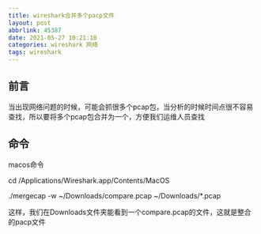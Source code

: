 ```yaml
---
title: wireshark合并多个pacp文件
layout: post
abbrlink: 45387
date: 2021-05-27 10:21:10
categories: wireshark 网络
tags: wireshark 
---
```


## 前言

当出现网络问题的时候，可能会抓很多个pcap包，当分析的时候时间点很不容易查找，所以要将多个pcap包合并为一个，方便我们运维人员查找

<!--more-->

## 命令

macos命令

cd /Applications/Wireshark.app/Contents/MacOS

./mergecap -w ~/Downloads/compare.pcap ~/Downloads/*.pcap

这样，我们在Downloads文件夹能看到一个compare.pcap的文件，这就是整合的pacp文件
